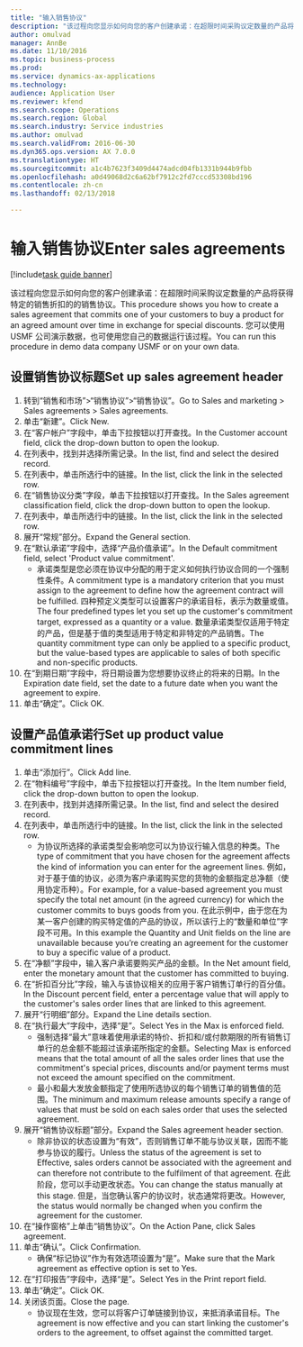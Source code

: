 ```yaml
--- 
title: "输入销售协议"
description: "该过程向您显示如何向您的客户创建承诺：在超限时间采购议定数量的产品将获得特定的销售折扣的的销售协议。"
author: omulvad
manager: AnnBe
ms.date: 11/10/2016
ms.topic: business-process
ms.prod: 
ms.service: dynamics-ax-applications
ms.technology: 
audience: Application User
ms.reviewer: kfend
ms.search.scope: Operations
ms.search.region: Global
ms.search.industry: Service industries
ms.author: omulvad
ms.search.validFrom: 2016-06-30
ms.dyn365.ops.version: AX 7.0.0
ms.translationtype: HT
ms.sourcegitcommit: a1c4b7623f3409d4474adcd04fb1331b944b9fbb
ms.openlocfilehash: a0d49068d2c6a62bf7912c2fd7cccd53308bd196
ms.contentlocale: zh-cn
ms.lasthandoff: 02/13/2018

---
```

# <a name="enter-sales-agreements"></a><span data-ttu-id="f2285-103">输入销售协议</span><span class="sxs-lookup"><span data-stu-id="f2285-103">Enter sales agreements</span></span>

[!include[task guide banner](../../includes/task-guide-banner.md)]

<span data-ttu-id="f2285-104">该过程向您显示如何向您的客户创建承诺：在超限时间采购议定数量的产品将获得特定的销售折扣的的销售协议。</span><span class="sxs-lookup"><span data-stu-id="f2285-104">This procedure shows you how to create a sales agreement that commits one of your customers to buy a product for an agreed amount over time in exchange for special discounts.</span></span> <span data-ttu-id="f2285-105">您可以使用 USMF 公司演示数据，也可使用您自己的数据运行该过程。</span><span class="sxs-lookup"><span data-stu-id="f2285-105">You can run this procedure in demo data company USMF or on your own data.</span></span>


## <a name="set-up-sales-agreement-header"></a><span data-ttu-id="f2285-106">设置销售协议标题</span><span class="sxs-lookup"><span data-stu-id="f2285-106">Set up sales agreement header</span></span>
1. <span data-ttu-id="f2285-107">转到“销售和市场”>“销售协议”>“销售协议”。</span><span class="sxs-lookup"><span data-stu-id="f2285-107">Go to Sales and marketing > Sales agreements > Sales agreements.</span></span>
2. <span data-ttu-id="f2285-108">单击“新建”。</span><span class="sxs-lookup"><span data-stu-id="f2285-108">Click New.</span></span>
3. <span data-ttu-id="f2285-109">在“客户帐户”字段中，单击下拉按钮以打开查找。</span><span class="sxs-lookup"><span data-stu-id="f2285-109">In the Customer account field, click the drop-down button to open the lookup.</span></span>
4. <span data-ttu-id="f2285-110">在列表中，找到并选择所需记录。</span><span class="sxs-lookup"><span data-stu-id="f2285-110">In the list, find and select the desired record.</span></span>
5. <span data-ttu-id="f2285-111">在列表中，单击所选行中的链接。</span><span class="sxs-lookup"><span data-stu-id="f2285-111">In the list, click the link in the selected row.</span></span>
6. <span data-ttu-id="f2285-112">在“销售协议分类”字段，单击下拉按钮以打开查找。</span><span class="sxs-lookup"><span data-stu-id="f2285-112">In the Sales agreement classification field, click the drop-down button to open the lookup.</span></span>
7. <span data-ttu-id="f2285-113">在列表中，单击所选行中的链接。</span><span class="sxs-lookup"><span data-stu-id="f2285-113">In the list, click the link in the selected row.</span></span>
8. <span data-ttu-id="f2285-114">展开“常规”部分。</span><span class="sxs-lookup"><span data-stu-id="f2285-114">Expand the General section.</span></span>
9. <span data-ttu-id="f2285-115">在“默认承诺”字段中，选择“产品价值承诺”。</span><span class="sxs-lookup"><span data-stu-id="f2285-115">In the Default commitment field, select 'Product value commitment'.</span></span>
    * <span data-ttu-id="f2285-116">承诺类型是您必须在协议中分配的用于定义如何执行协议合同的一个强制性条件。</span><span class="sxs-lookup"><span data-stu-id="f2285-116">A commitment type is a mandatory criterion that you must assign to the agreement to define how the agreement contract will be fulfilled.</span></span> <span data-ttu-id="f2285-117">四种预定义类型可以设置客户的承诺目标，表示为数量或值。</span><span class="sxs-lookup"><span data-stu-id="f2285-117">The four predefined types let you set up the customer's commitment target, expressed as a quantity or a value.</span></span> <span data-ttu-id="f2285-118">数量承诺类型仅适用于特定的产品，但是基于值的类型适用于特定和非特定的产品销售。</span><span class="sxs-lookup"><span data-stu-id="f2285-118">The quantity commitment type can only be applied to a specific product, but the value-based types are applicable to sales of both specific and non-specific products.</span></span>  
10. <span data-ttu-id="f2285-119">在“到期日期”字段中，将日期设置为您想要协议终止的将来的日期。</span><span class="sxs-lookup"><span data-stu-id="f2285-119">In the Expiration date field, set the date to a future date when you want the agreement to expire.</span></span>
11. <span data-ttu-id="f2285-120">单击“确定”。</span><span class="sxs-lookup"><span data-stu-id="f2285-120">Click OK.</span></span>

## <a name="set-up-product-value-commitment-lines"></a><span data-ttu-id="f2285-121">设置产品值承诺行</span><span class="sxs-lookup"><span data-stu-id="f2285-121">Set up product value commitment lines</span></span>
1. <span data-ttu-id="f2285-122">单击“添加行”。</span><span class="sxs-lookup"><span data-stu-id="f2285-122">Click Add line.</span></span>
2. <span data-ttu-id="f2285-123">在“物料编号”字段中，单击下拉按钮以打开查找。</span><span class="sxs-lookup"><span data-stu-id="f2285-123">In the Item number field, click the drop-down button to open the lookup.</span></span>
3. <span data-ttu-id="f2285-124">在列表中，找到并选择所需记录。</span><span class="sxs-lookup"><span data-stu-id="f2285-124">In the list, find and select the desired record.</span></span>
4. <span data-ttu-id="f2285-125">在列表中，单击所选行中的链接。</span><span class="sxs-lookup"><span data-stu-id="f2285-125">In the list, click the link in the selected row.</span></span>
    * <span data-ttu-id="f2285-126">为协议所选择的承诺类型会影响您可以为协议行输入信息的种类。</span><span class="sxs-lookup"><span data-stu-id="f2285-126">The type of commitment that you have chosen for the agreement affects the kind of information you can enter for the agreement lines.</span></span> <span data-ttu-id="f2285-127">例如，对于基于值的协议，必须为客户承诺购买您的货物的金额指定总净额（使用协定币种）。</span><span class="sxs-lookup"><span data-stu-id="f2285-127">For example, for a value-based agreement you must specify the total net amount (in the agreed currency) for which the customer commits to buys goods from you.</span></span> <span data-ttu-id="f2285-128">在此示例中，由于您在为某一客户创建的购买特定值的产品的协议，所以该行上的“数量和单位”字段不可用。</span><span class="sxs-lookup"><span data-stu-id="f2285-128">In this example the Quantity and Unit fields on the line are unavailable because you’re creating an agreement for the customer to buy a specific value of a product.</span></span>   
5. <span data-ttu-id="f2285-129">在“净额”字段中，输入客户承诺要购买产品的金额。</span><span class="sxs-lookup"><span data-stu-id="f2285-129">In the Net amount field, enter the monetary amount that the customer has committed to buying.</span></span>
6. <span data-ttu-id="f2285-130">在“折扣百分比”字段，输入与该协议相关的应用于客户销售订单行的百分值。</span><span class="sxs-lookup"><span data-stu-id="f2285-130">In the Discount percent field, enter a percentage value that will apply to the customer's sales order lines that are linked to this agreement.</span></span>
7. <span data-ttu-id="f2285-131">展开“行明细”部分。</span><span class="sxs-lookup"><span data-stu-id="f2285-131">Expand the Line details section.</span></span>
8. <span data-ttu-id="f2285-132">在“执行最大”字段中，选择“是”。</span><span class="sxs-lookup"><span data-stu-id="f2285-132">Select Yes in the Max is enforced field.</span></span>
    * <span data-ttu-id="f2285-133">强制选择“最大”意味着使用承诺的特价、折扣和/或付款期限的所有销售订单行的总金额不能超过该承诺所指定的金额。</span><span class="sxs-lookup"><span data-stu-id="f2285-133">Selecting Max is enforced means that the total amount of all the sales order lines that use the commitment's special prices, discounts and/or payment terms must not exceed the amount specified on the commitment.</span></span>  
    * <span data-ttu-id="f2285-134">最小和最大发放金额指定了使用所选协议的每个销售订单的销售值的范围。</span><span class="sxs-lookup"><span data-stu-id="f2285-134">The minimum and maximum release amounts specify a range of values that must be sold on each sales order that uses the selected agreement.</span></span>   
9. <span data-ttu-id="f2285-135">展开“销售协议标题”部分。</span><span class="sxs-lookup"><span data-stu-id="f2285-135">Expand the Sales agreement header section.</span></span>
    * <span data-ttu-id="f2285-136">除非协议的状态设置为“有效”，否则销售订单不能与协议关联，因而不能参与协议的履行。</span><span class="sxs-lookup"><span data-stu-id="f2285-136">Unless the status of the agreement is set to Effective, sales orders cannot be associated with the agreement and can therefore not contribute to the fulfilment of that agreement.</span></span> <span data-ttu-id="f2285-137">在此阶段，您可以手动更改状态。</span><span class="sxs-lookup"><span data-stu-id="f2285-137">You can change the status manually at this stage.</span></span> <span data-ttu-id="f2285-138">但是，当您确认客户的协议时，状态通常将更改。</span><span class="sxs-lookup"><span data-stu-id="f2285-138">However, the status would normally be changed when you confirm the agreement for the customer.</span></span>  
10. <span data-ttu-id="f2285-139">在“操作窗格”上单击“销售协议”。</span><span class="sxs-lookup"><span data-stu-id="f2285-139">On the Action Pane, click Sales agreement.</span></span>
11. <span data-ttu-id="f2285-140">单击“确认”。</span><span class="sxs-lookup"><span data-stu-id="f2285-140">Click Confirmation.</span></span>
    * <span data-ttu-id="f2285-141">确保“标记协议”作为有效选项设置为“是”。</span><span class="sxs-lookup"><span data-stu-id="f2285-141">Make sure that the Mark agreement as effective option is set to Yes.</span></span>  
12. <span data-ttu-id="f2285-142">在“打印报告”字段中，选择“是”。</span><span class="sxs-lookup"><span data-stu-id="f2285-142">Select Yes in the Print report field.</span></span>
13. <span data-ttu-id="f2285-143">单击“确定”。</span><span class="sxs-lookup"><span data-stu-id="f2285-143">Click OK.</span></span>
14. <span data-ttu-id="f2285-144">关闭该页面。</span><span class="sxs-lookup"><span data-stu-id="f2285-144">Close the page.</span></span>
    * <span data-ttu-id="f2285-145">协议现在生效，您可以将客户订单链接到协议，来抵消承诺目标。</span><span class="sxs-lookup"><span data-stu-id="f2285-145">The agreement is now effective and you can start linking the customer's orders to the agreement, to offset against the committed target.</span></span>  


